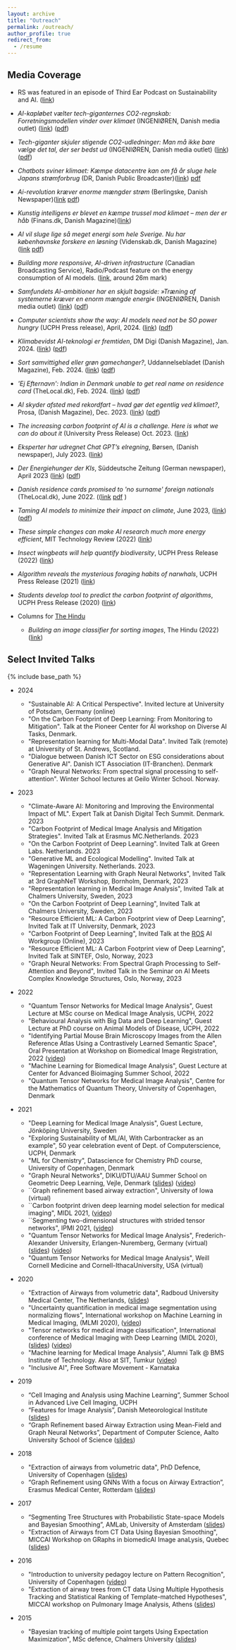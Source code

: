 ```yaml
---
layout: archive
title: "Outreach"
permalink: /outreach/
author_profile: true
redirect_from:
  - /resume
---
```

Media Coverage
---
* RS was featured in an episode of Third Ear Podcast on Sustainability and AI. ([link](https://open.spotify.com/episode/3uGRGtauyBCt1mf8p57Jrk?si=288e815dbf7b4b4d))
* _AI-kapløbet vælter tech-giganternes CO2-regnskab: Forretningsmodellen vinder over klimaet_ 
(INGENIØREN, Danish media outlet) ([link](https://www.version2.dk/artikel/tech-giganter-skjuler-stigende-co2-udledninger-man-maa-ikke-bare-vaelge-det-tal-der-ser-bedst-ud)) ([pdf](files/ing202409_2.pdf))
* _Tech-giganter skjuler stigende CO2-udledninger: Man må ikke bare vælge det tal, der ser bedst ud_ (INGENIØREN, Danish media outlet) ([link](https://www.version2.dk/artikel/ai-kaploebet-vaelter-tech-giganternes-co2-regnskab-forretningsmodellen-vinder-over-klimaet)) ([pdf](files/ing202409_1.pdf))

* _Chatbots sviner klimaet: Kæmpe datacentre kan om få år sluge hele Japans strømforbrug_ (DR, Danish Public Broadcaster)([link](https://www.dr.dk/nyheder/viden/teknologi/chatbots-sviner-klimaet-kaempe-datacentre-kan-om-faa-aar-sluge-hele-japans)) [pdf](files/DR2024.pdf)
* _Ai-revolution kræver enorme mængder strøm_ (Berlingske, Danish Newspaper)([link](https://www.berlingske.dk/samfund/han-er-computerforsker-og-har-lavet-et-foruroligende-regnestykke-svaret) [pdf](files/Berlingske2024.pdf))
* _Kunstig intelligens er blevet en kæmpe trussel mod klimaet – men der er håb_ (Finans.dk, Danish Magazine)([link](https://finans.dk/tech/ECE17155266/kunstig-intelligens-er-blevet-en-kaempe-trussel-mod-klimaet-men-der-er-haab/))
* _AI vil sluge lige så meget energi som hele Sverige. Nu har københavnske forskere en løsning_ (Videnskab.dk, Danish Magazine) ([link](https://videnskab.dk/teknologi/ai-vil-sluge-lige-saa-meget-energi-som-hele-sverige-nu-har-koebenhavnske-forskere-en-loesning/) [pdf](files/videnskab_2024.pdf))
* _Building more responsive, AI-driven infrastructure_ (Canadian Broadcasting Service), Radio/Podcast feature on the energy consumption of AI models. ([link](https://www.cbc.ca/listen/live-radio/1-55-spark/clip/16053984-building-responsive-ai-driven-infrastructure), around 26m mark)
* _Samfundets AI-ambitioner har en skjult bagside: »Træning af systemerne kræver en enorm mængde energi«_ (INGENIØREN, Danish media outlet) ([link](https://www.version2.dk/artikel/samfundets-ai-ambitioner-har-en-skjult-bagside-traening-af-systemerne-kraever-en-enorm-maengde)) ([pdf](files/ing_2024.pdf))
* _Computer scientists show the way: AI models need not be SO power hungry_ (UCPH Press release), April, 2024. ([link](https://science.ku.dk/english/press/news/2024/computer-scientists-show-the-way-ai-models-need-not-be-so-power-hungry/)) ([pdf](files/ecnas_2024.pdf))
*  _Klimabevidst AI-teknologi er fremtiden_, DM Digi (Danish Magazine), Jan. 2024. ([link](https://dm.dk/digi/artikler/data-og-groen-omstilling/klimabevidst-ai-teknologi-er-fremtiden/)) ([pdf](files/DM_Digi_2024.pdf)) 
* _Sort samvittighed eller grøn gamechanger?_, Uddannelsebladet (Danish Magazine), Feb. 2024. ([link](https://uddannelsesbladet.dk/artikel/sort-samvittighed-eller-groen-gamechanger)) ([pdf](files/uddannelsebladet2024.pdf))
* _'Ej Efternavn': Indian in Denmark unable to get real name on residence card_ (TheLocal.dk), Feb. 2024. ([link](https://www.thelocal.dk/20240219/ej-efternavn-indian-in-denmark-unable-to-get-real-name-on-residence-card)) ([pdf](files/thelocal_2024.pdf))
* _AI skyder afsted med rekordfart – hvad gør det egentlig ved klimaet?_, Prosa, (Danish Magazine), Dec. 2023. ([link](https://prosabladet.dk/nyheder/nyhed/ai-skyder-afsted-med-rekordfart-hvad-goer-det-egentlig-ved-klimaet)) ([pdf](files/prosa2023.pdf))
* _The increasing carbon footprint of AI is a challenge. Here is what we can do about it_ (University Press Release) Oct. 2023. ([link](https://di.ku.dk/english/news/2023/what-can-we-do-about-the-increasing-carbon-footprint-of-ai/))
*  _Eksperter har udregnet Chat GPT’s elregning_, Børsen, (Danish newspaper), July 2023. ([link](https://borsen.dk/nyheder/baeredygtig/eksperter-ukendte-aftryk-kan-give-problemer-i-klimaafrapporteringen))
* _Der Energiehunger der KIs_, Süddeutsche Zeitung (German newspaper), April 2023 ([link](https://www.sueddeutsche.de/wissen/chat-gpt-energieverbrauch-ki-1.5780744?reduced=true)) ([pdf](files/KI_SZ-Archiv-20230404_122004.pdf))
* _Danish residence cards promised to 'no surname' foreign nationals_ (TheLocal.dk), June 2022. (([link](https://www.thelocal.dk/20220615/danish-residence-cards-promised-to-no-surname-foreign-nationals) [pdf](files/thelocal_2022.pdf) )
* _Taming AI models to minimize their impact on climate_, June 2023, ([link](https://hellofuture.orange.com/en/taming-ai-models-to-minimize-their-impact-on-climate/)) ([pdf](files/taming-AI-hellofuture.pdf))
* _These simple changes can make AI research much more energy efficient_, MIT Technology Review (2022) ([link](https://www.technologyreview.com/2022/07/06/1055458/ai-research-emissions-energy-efficient/))
* _Insect wingbeats will help quantify biodiversity_, UCPH Press Release (2022) ([link](https://science.ku.dk/english/press/news/2022/insect-wingbeats-will-help-quantify-biodiversity/)) 
* _Algorithm reveals the mysterious foraging habits of narwhals_, UCPH Press Release (2021) ([link](https://di.ku.dk/english/news/2021/algorithm-reveals-the-mysterious-foraging-habits-of-narwhals/))
* _Students develop tool to predict the carbon footprint of algorithms_, UCPH Press Release (2020) ([link](https://news.ku.dk/all_news/2020/11/students-develop-tool-to-predict-the-carbon-footprint-of-algorithms/)) 

* Columns for [The Hindu](https://www.thehindu.com/profile/author/RaghavendraS/)
   * _Building an image classifier for sorting images_, The Hindu (2022) ([link](https://epaper.thehindu.com/Home/MShareImage?Pictureid=GL8A8EF7A.2)) 

Select Invited Talks 
---
{% include base_path %}
* 2024
    * "Sustainable AI: A Critical Perspective". Invited lecture at University of Potsdam, Germany (online)
    * "On the Carbon Footprint of Deep Learning: From Monitoring to Mitigation". Talk at the Pioneer Center for AI workshop on Diverse AI Tasks, Denmark. 
    * "Representation learning for Multi-Modal Data". Invited Talk (remote) at University of St. Andrews, Scotland.
    * "Dialogue between Danish ICT Sector on ESG considerations about Generative AI". Danish ICT Association (IT-Branchen). Denmark
    * "Graph Neural Networks: From spectral signal processing to self-attention". Winter School lectures at Geilo Winter School. Norway. 
* 2023
   * "Climate-Aware AI: Monitoring and Improving the Environmental Impact of ML". Expert Talk at Danish Digital Tech Summit. Denmark. 2023
   * "Carbon Footprint of Medical Image Analysis and Mitigation Strategies". Invited Talk at Erasmus MC.Netherlands. 2023
   * "On the Carbon Footprint of Deep Learning". Invited Talk at Green Labs. Netherlands. 2023
   * "Generative ML and Ecological Modelling". Invited Talk at Wageningen University. Netherlands. 2023.
   * "Representation Learning with Graph Neural Networks", Invited Talk at 3rd GraphNeT Workshop, Bornholm, Denmark, 2023
   * "Representation learning in Medical Image Analysis", Invited Talk at Chalmers University, Sweden, 2023
   * "On the Carbon Footprint of Deep Learning", Invited Talk at Chalmers University, Sweden, 2023
   * "Resource Efficient ML: A Carbon Footprint view of Deep Learning", Invited Talk at IT University, Denmark, 2023
   * "Carbon Footprint of Deep Learning", Invited Talk at the [ROS](https://discourse.ros.org/t/ros-2-ai-integration-working-group/26119/22?u=lmoreno) AI Workgroup (Online), 2023
   * "Resource Efficient ML: A Carbon Footprint view of Deep Learning", Invited Talk at SINTEF, Oslo, Norway, 2023
   * "Graph Neural Networks: From Spectral Graph Processing to Self-Attention and Beyond", Invited Talk in the Seminar on AI Meets Complex Knowledge Structures, Oslo, Norway, 2023
* 2022
   * "Quantum Tensor Networks for Medical Image Analysis", Guest Lecture at MSc course on Medical Image Analysis, UCPH, 2022
   * "Behavioural Analysis with Big Data and Deep Learning", Guest Lecture at PhD course on Animal Models of Disease, UCPH, 2022 
   * "Identifying Partial Mouse Brain Microscopy Images from the Allen Reference Atlas Using a Contrastively Learned Semantic Space", Oral Presentation at Workshop on Biomedical Image Registration, 2022 ([video](https://www.youtube.com/embed/rJ_wr-EyhPE))
   * "Machine Learning for Biomedical Image Analysis", Guest Lecture at Center for Advanced Bioimaging Summer School, 2022
   * "Quantum Tensor Networks for Medical Image Analysis", Centre for the Mathematics of Quantum Theory, University of Copenhagen, Denmark
* 2021
    * "Deep Learning for Medical Image Analysis", Guest Lecture,  Jönköping University, Sweden
    * "Exploring Sustainability of ML/AI, With Carbontracker as an example", 50 year celebration event of Dept. of Computerscience, UCPH, Denmark
    * "ML for Chemistry", Datascience for Chemistry PhD course, University of Copenhagen, Denmark
    * "Graph Neural Networks", DIKU/DTU/AAU Summer School on Geometric Deep Learning, Vejle, Denmark ([slides](files/gdl2021_raghav.pdf)) ([video](https://geometric-deep-learning.compute.dtu.dk/wp-content/uploads/2021/08/lecture_day3_Selvan.mp4))
    * ``Graph refinement based airway extraction", University of Iowa (virtual) 
    * ``Carbon footprint driven deep learning model selection for medical imaging", MIDL 2021, ([video](https://2021.midl.io/papers/c4))
    * ``Segmenting two-dimensional structures with strided tensor networks", IPMI 2021, ([video](http://ipmi2021.org/papers/135/))
    * "Quantum Tensor Networks for Medical Image Analysis", Frederich-Alexander University, Erlangen-Nuremberg, Germany (virtual) ([slides](files/FAU_20210526.pdf)) ([video](https://www.fau.tv/clip/id/33389))
    * "Quantum Tensor Networks for Medical Image Analysis", Weill Cornell Medicine and Cornell-IthacaUniversity, USA (virtual) 
* 2020
    * "Extraction of Airways from volumetric data", Radboud University Medical Center, The Netherlands, ([slides](files/radboud_mc_2020.pdf)) 
    * "Uncertainty quantification in medical image segmentation using normalizing flows", International workshop on Machine Learning in Medical Imaging, (MLMI 2020), ([video](https://www.youtube.com/watch?v=6mZsNRcwK-s&))
    * "Tensor networks for medical image classification", International conference of Medical Imaging with Deep Learning (MIDL 2020), ([slides](files/midl2020.pdf)) ([video](https://www.youtube.com/watch?v=CpBJVULSGiY&feature=share))
    * "Machine learning for Medical Image Analysis", Alumni Talk @ BMS Institute of Technology. Also at SIT, Tumkur ([video](https://www.youtube.com/watch?v=cNFveRTSRq4&))
    * "Inclusive AI", Free Software Movement - Karnataka	

* 2019
    * “Cell Imaging and Analysis using Machine Learning”, Summer School in Advanced Live Cell
Imaging, UCPH
    * “Features for Image Analysis”, Danish Meteorological Institute ([slides](files/dmi.pdf)) 
    * “Graph Refinement based Airway Extraction using Mean-Field and Graph Neural Networks”,
Department of Computer Science, Aalto University School of Science ([slides](files/aalto.pdf))

* 2018 
    * "Extraction of airways from volumetric data", PhD Defence, University of Copenhagen ([slides](files/phd.pdf))
    * “Graph Refinement using GNNs With a focus on Airway Extraction”, Erasmus Medical Center,
Rotterdam ([slides](files/rotterdam.pdf))
	
* 2017 
    * “Segmenting Tree Structures with Probabilistic State-space Models and Bayesian Smoothing”,
AMLab, University of Amsterdam ([slides](files/amsterdam.pdf))
    * "Extraction of Airways from CT Data Using Bayesian Smoothing", MICCAI Workshop on GRaphs in biomedicAl Image anaLysis, Quebec ([slides](files/grail.pdf))

* 2016
    * "Introduction to university pedagoy lecture on Pattern Recognition", University of Copenhagen ([video](https://www.youtube.com/watch?v=3RfOFVvhYGU))
    * "Extraction of airway trees from CT data Using Multiple Hypothesis Tracking and Statistical Ranking of Template-matched Hypotheses", MICCAI workshop on Pulmonary Image Analysis, Athens ([slides](files/pia.pdf))

* 2015
    * "Bayesian tracking of multiple point targets Using Expectation Maximization", MSc defence, Chalmers University ([slides](files/msc.pdf))

